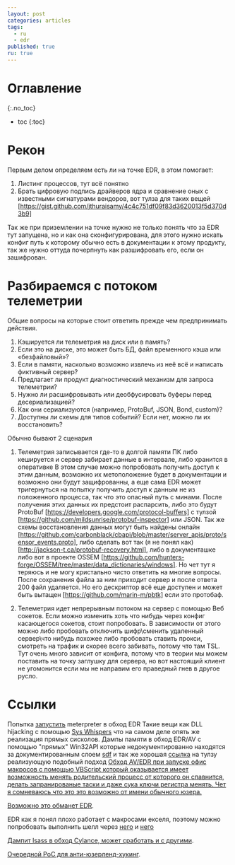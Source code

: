 ```yaml
---
layout: post
categories: articles
tags:
  - ru
  - edr
published: true
ru: true
---
```


# Оглавление
{:.no_toc}

* toc
{:toc}

# Рекон
Первым делом определяем есть ли на точке EDR, в этом помогает:

1) Листинг процессов, тут всё понятно
2) Брать цифровую подпись драйверов ядра и сравнение оных с известными сигнатурами вендоров, вот тулза для таких вещей [https://gist.github.com/jthuraisamy/4c4c751df09f83d3620013f5d370d3b9]

Так же при приземлении на точке нужно не только понять что за EDR тут запущена, но и как она сконфигурирована, для этого нужно искать конфиг путь к которому обычно есть в документации к этому продукту, так же нужно оттуда почерпнуть как разшифровать его, если он зашифрован.

# Разбираемся с потоком телеметрии

Общие вопросы на которые стоит ответить прежде чем предпринимать действия.
1) Кэшируется ли телеметрия на диск или в память?
2) Если это на диске, это может быть БД, файл временного кэша или «безфайловый»?
3) Если в памяти, насколько возможно извлечь из неё всё и написать фиктивный сервер?
4) Предлагает ли продукт диагностический механизм для запроса телеметрии?
5) Нужно ли расшифровывать или деобфусировать буферы перед десериализацией?
6) Как они сериализуются (например, ProtoBuf, JSON, Bond, custom)?
7) Доступны ли схемы для типов событий? Если нет, можно ли их восстановить?

Обычно бывают 2 сценария
1) Телеметрия записывается где-то в долгой памяти ПК либо кешируется и сервер забирает данные в интервале, либо хранится в оперативке
  В этом случае можно попробовать получить доступ к этим данным, возможно их метоположение будет в документации и возможно они будут защифрованны, а еще сама EDR может тригернуться на попытку получить доступ к данным не из положенного процесса, так что это опасный путь с минами.
  После получения этих данных их предстоит распарсить, либо это будут ProtoBuf [https://developers.google.com/protocol-buffers] с тулзой [https://github.com/mildsunrise/protobuf-inspector] или JSON.
  Так же схемы восстановления данных могут быть найдены онлайн [https://github.com/carbonblack/cbapi/blob/master/server_apis/proto/sensor_events.proto], либо сделать вот так (я не понял как) [http://jackson-t.ca/protobuf-recovery.html], либо в документашке либо вот в проекте OSSEM [https://github.com/hunters-forge/OSSEM/tree/master/data_dictionaries/windows]. Но чет тут я теряюсь и не могу кристально чисто ответить на многие вопросы.
  После сохранения файла за ним приходит сервер и после ответа 200 файл удаляется. Но его дескриптор всё еще доступен и может быть вытащен [https://github.com/marin-m/pbtk] если это протобаф.

2) Телеметрия идет непрерывным потоком на сервер с помощью Веб сокетов.
Если можно изменить хоть что нибудь через конфиг касающегося сокетов, стоит попробовать. В зависимости от этого можно либо пробовать отключить шифр\сменить удаленный сервер\что нибудь похожее либо пробовать ставить прокси, смотреть на трафик и скорее всего забивать, потому что там TSL. Тут очень много зависит от конфига, потому что в теории мы можем поставить на точку заглушку для сервера, но вот настоящий клиент не угомонится если мы не направим его праведный гнев в другое русло.

# Ссылки
Попытка [запустить](https://forensicitguy.github.io/posts/linux-edr-evasion-with-ld-preload/) meterpreter в обход EDR
Такие вещи как DLL hijacking с помощью [Sys Whispers](https://github.com/jthuraisamy/SysWhispers) что на самом деле опять же реализация прямых сисколов.
Дампы памяти в обход EDR/AV с помощью "прямых" Win32API которые недокументированно находятся за документированным слоем [sdf](https://outflank.nl/blog/2019/06/19/red-team-tactics-combining-direct-system-calls-and-srdi-to-bypass-av-edr/) и так же хорошая [ссылка](https://github.com/outflanknl/Dumpert) на тулзу реализующую подобный подход [Обход AV/EDR при запуске офис макросов с помощью VBScript который оказывается имеет возможность менять родительский процесс от которого он спавнится, делать запранированые таски и даже сука ключи регистра менять. Чет я сомневаюсь что это это возможно от имени обычного юзера.](https://blog.f-secure.com/dechaining-macros-and-evading-edr/)

[Возможно это обманет EDR](https://github.com/ionescu007/faxhell).

EDR как я понял плохо работает с макросами екселя, поэтому можно попробовать выполнить шелл через [него](https://www.mdsec.co.uk/2019/03/silencing-cylance-a-case-study-in-modern-edrs/) и [него](https://outflank.nl/blog/2018/10/06/old-school-evil-excel-4-0-macros-xlm/)

[Дампит lsass в обход Cylance, может сработать и с другими](https://github.com/hoangprod/AndrewSpecial/tree/master).

[Очередной PoC для анти-юзерленд-хукинг](https://github.com/NtRaiseHardError/Antimalware-Research/tree/master/Generic/Userland%20Hooking/AntiHook).






